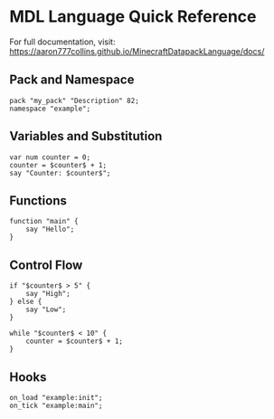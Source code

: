 # MDL Language Quick Reference

For full documentation, visit: https://aaron777collins.github.io/MinecraftDatapackLanguage/docs/

## Pack and Namespace
```mdl
pack "my_pack" "Description" 82;
namespace "example";
```

## Variables and Substitution
```mdl
var num counter = 0;
counter = $counter$ + 1;
say "Counter: $counter$";
```

## Functions
```mdl
function "main" {
    say "Hello";
}
```

## Control Flow
```mdl
if "$counter$ > 5" {
    say "High";
} else {
    say "Low";
}

while "$counter$ < 10" {
    counter = $counter$ + 1;
}
```

## Hooks
```mdl
on_load "example:init";
on_tick "example:main";
```
